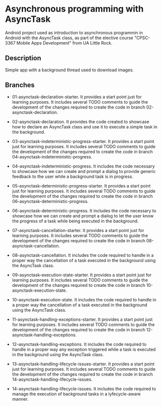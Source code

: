 # Asynchronous programming with AsyncTask

Android project used as introduction to asynchronous programmin in Android with the AsyncTask class, as part of the elective course &quot;CPSC-3367 Mobile Apps Development&quot; from UA Little Rock.

## Description

Simple app with a background thread used to download images.

## Branches

- 01-asynctask-declaration-starter. It provides a start point just for learning purposes. It includes several TODO comments to guide the development of the changes required to create the code in branch 02-asynctask-declaration.

- 02-asynctask-declaration. It provides the code created to showcase how to declare an AsyncTask class and use it to execute a simple task in the background.

- 03-asynctask-indeterministic-progress-starter. It provides a start point just for learning purposes. It includes several TODO comments to guide the development of the changes required to create the code in branch 04-asynctask-indeterministic-progress.

- 04-asynctask-indeterministic-progress. It includes the code necessary to showcase how we can create and prompt a dialog to provide generic feedback to the user while a background task is in progress.

- 05-asynctask-deterministic-progress-starter. It provides a start point just for learning purposes. It includes several TODO comments to guide the development of the changes required to create the code in branch 06-asynctask-deterministic-progress.

- 06-asynctask-deterministic-progress. It includes the code necessary to showcase how we can create and prompt a dialog to let the user know the progress of a task while being executed in the background.

- 07-asynctask-cancellation-starter. It provides a start point just for learning purposes. It includes several TODO comments to guide the development of the changes required to create the code in branch 08-asynctask-cancellation.

- 08-asynctask-cancellation. It includes the code required to handle in a proper way the cancellation of a task executed in the background using the AsyncTask class.

- 09-asynctask-execution-state-starter. It provides a start point just for learning purposes. It includes several TODO comments to guide the development of the changes required to create the code in branch 10-asynctask-execution-state.

- 10-asynctask-execution-state. It includes the code required to handle in a proper way the cancellation of a task executed in the background using the AsyncTask class.

- 11-asynctask-handling-exceptions-starter. It provides a start point just for learning purposes. It includes several TODO comments to guide the development of the changes required to create the code in branch 12-asynctask-handling-exceptions.

- 12-asynctask-handling-exceptions. It includes the code required to handle in a proper way any exception triggered while a task is executed in the background using the AsyncTask class.

- 13-asynctask-handling-lifecycle-issues-starter. It provides a start point just for learning purposes. It includes several TODO comments to guide the development of the changes required to create the code in branch 14-asynctask-handling-lifecycle-issues.

- 14-asynctask-handling-lifecycle-issues. It includes the code required to manage the execution of background tasks in a lyfecycle-aware manner.